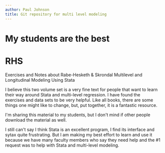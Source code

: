```yaml
---
author: Paul Johnson
title: Git repository for multi level modeling
---
```


# My students are the best

# RHS
Exercises and Notes about Rabe-Hesketh &amp; Skrondal Multilevel and Longitudinal Modeling Using Stata

I believe this two volume set is a very fine text for people that want to learn their way around 
Stata and multi-level regression.  I have found the exercises and data sets to be very helpful.
Like all books, there are some things one might like to change,
but, put together, it is a fantastic resource.

I'm sharing this material to my students, but I don't mind if other people
download the material as well. 

I still can't say I think Stata is an excellent program, I find its interface and sytax quite
frustrating. But I am making my best effort to learn and use it because we have many
faculty members who say they need help and the #1 request was to help with Stata
and multi-level modeling.

